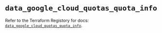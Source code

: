 # `data_google_cloud_quotas_quota_info`

Refer to the Terraform Registory for docs: [`data_google_cloud_quotas_quota_info`](https://registry.terraform.io/providers/hashicorp/google-beta/5.26.0/docs/data-sources/google_cloud_quotas_quota_info).

